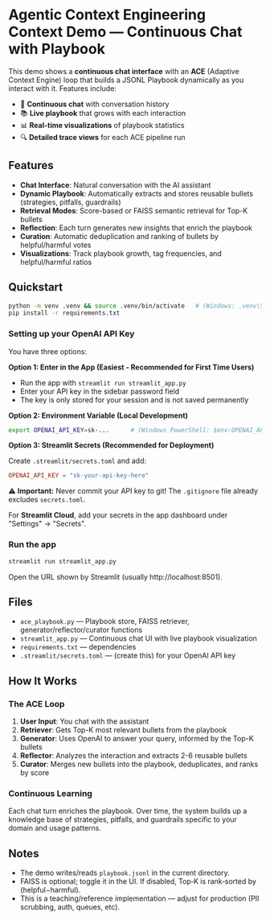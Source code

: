 
# Agentic Context Engineering Context Demo — Continuous Chat with Playbook

This demo shows a **continuous chat interface** with an **ACE** (Adaptive Context Engine) loop that builds a JSONL Playbook dynamically as you interact with it. Features include:
- 💬 **Continuous chat** with conversation history
- 📚 **Live playbook** that grows with each interaction
- 📊 **Real-time visualizations** of playbook statistics
- 🔍 **Detailed trace views** for each ACE pipeline run

## Features
- **Chat Interface**: Natural conversation with the AI assistant
- **Dynamic Playbook**: Automatically extracts and stores reusable bullets (strategies, pitfalls, guardrails)
- **Retrieval Modes**: Score-based or FAISS semantic retrieval for Top-K bullets
- **Reflection**: Each turn generates new insights that enrich the playbook
- **Curation**: Automatic deduplication and ranking of bullets by helpful/harmful votes
- **Visualizations**: Track playbook growth, tag frequencies, and helpful/harmful ratios


## Quickstart

```bash
python -m venv .venv && source .venv/bin/activate   # (Windows: .venv\Scripts\activate)
pip install -r requirements.txt
```

### Setting up your OpenAI API Key

You have three options:

**Option 1: Enter in the App (Easiest - Recommended for First Time Users)**
- Run the app with `streamlit run streamlit_app.py`
- Enter your API key in the sidebar password field
- The key is only stored for your session and is not saved permanently

**Option 2: Environment Variable (Local Development)**
```bash
export OPENAI_API_KEY=sk-...      # (Windows PowerShell: $env:OPENAI_API_KEY="sk-...")
```

**Option 3: Streamlit Secrets (Recommended for Deployment)**

Create `.streamlit/secrets.toml` and add:
```toml
OPENAI_API_KEY = "sk-your-api-key-here"
```

⚠️ **Important:** Never commit your API key to git! The `.gitignore` file already excludes `secrets.toml`.

For **Streamlit Cloud**, add your secrets in the app dashboard under "Settings" → "Secrets".

### Run the app

```bash
streamlit run streamlit_app.py
```

Open the URL shown by Streamlit (usually http://localhost:8501).

## Files
- `ace_playbook.py` — Playbook store, FAISS retriever, generator/reflector/curator functions
- `streamlit_app.py` — Continuous chat UI with live playbook visualization
- `requirements.txt` — dependencies
- `.streamlit/secrets.toml` — (create this) for your OpenAI API key

## How It Works

### The ACE Loop
1. **User Input**: You chat with the assistant
2. **Retriever**: Gets Top-K most relevant bullets from the playbook
3. **Generator**: Uses OpenAI to answer your query, informed by the Top-K bullets
4. **Reflector**: Analyzes the interaction and extracts 2-6 reusable bullets
5. **Curator**: Merges new bullets into the playbook, deduplicates, and ranks by score

### Continuous Learning
Each chat turn enriches the playbook. Over time, the system builds up a knowledge base of strategies, pitfalls, and guardrails specific to your domain and usage patterns.


## Notes
- The demo writes/reads `playbook.jsonl` in the current directory.
- FAISS is optional; toggle it in the UI. If disabled, Top‑K is rank‑sorted by (helpful−harmful).
- This is a teaching/reference implementation — adjust for production (PII scrubbing, auth, queues, etc).
